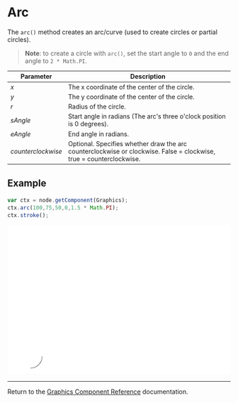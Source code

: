 # Arc

The `arc()` method creates an arc/curve (used to create circles or partial circles).

> __Note__: to create a circle with `arc()`, set the start angle to `0` and the end angle to `2 * Math.PI`.

| Parameter | Description |
| -------------- | ----------- |
| *x* | The x coordinate of the center of the circle. |
| *y* | The y coordinate of the center of the circle. |
| *r* | Radius of the circle. |
| *sAngle* | Start angle in radians (The arc's three o'clock position is 0 degrees). |
| *eAngle* | End angle in radians. |
| *counterclockwise* | Optional. Specifies whether draw the arc counterclockwise or clockwise. False = clockwise, true = counterclockwise. |

## Example

```javascript
var ctx = node.getComponent(Graphics);
ctx.arc(100,75,50,0,1.5 * Math.PI);
ctx.stroke();
```

<a href="arc.png"><img src="arc.png"></a>

<hr>

Return to the [Graphics Component Reference](../graphics.md) documentation.
